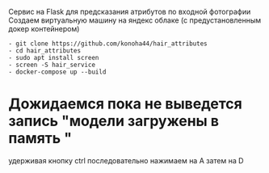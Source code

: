 Сервис на Flask для предсказания атрибутов по входной фотографии
Создаем виртуальную машину на яндекс облаке (с предустановленным докер контейнером)

```
- git clone https://github.com/konoha44/hair_attributes
- cd hair_attributes
- sudo apt install screen
- screen -S hair_service
- docker-compose up --build
```
# Дожидаемся пока не выведется запись "модели загружены в память "
удерживая кнопку ctrl последовательно нажимаем на A затем на D
